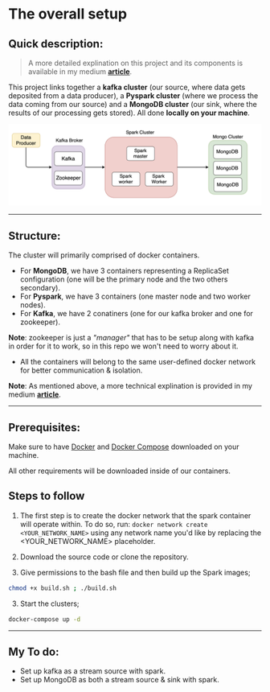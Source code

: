 # **The overall setup**

## **Quick description**: 

  > A more detailed explination on this project and its components is available in my medium **[article](https://www.mongodb.com/blog/post/getting-started-with-mongodb-pyspark-and-jupyter-notebook)**.

  This project links together a **kafka cluster** (our source, where data gets deposited from a data producer), a **Pyspark cluster** (where we process the data coming from our source) and a **MongoDB cluster** (our sink, where the results of our processing gets stored). All done **locally on your machine**.

<p align="center"><img src="extra_images/overall_setup.png"></p>

-----------

## **Structure**:
The cluster will primarily comprised of docker containers.
  - For **MongoDB**, we have 3 containers representing a ReplicaSet configuration (one will be the primary node and the two others secondary).
  - For **Pyspark**, we have 3 containers (one master node and two worker nodes).
  - For **Kafka**, we have 2 conatiners (one for our kafka broker and one for zookeeper).
  
   **Note**: zookeeper is just a _"manager"_ that has to be setup along with kafka in order for it to work, so in this repo we won't need to worry about it.

  - All the containers will belong to the same user-defined docker network for better communication & isolation.
   
   **Note**: As mentioned above, a more technical explination is provided in my medium  **[article](https://www.mongodb.com/blog/post/getting-started-with-mongodb-pyspark-and-jupyter-notebook)**.

-----------
## **Prerequisites**:
Make sure to have [Docker](https://docs.docker.com/get-docker/) and [Docker Compose](https://docs.docker.com/compose/install/) downloaded on your machine.

All other requirements will be downloaded inside of our containers.

## **Steps to follow**

1. The first step is to create the docker network that the spark container will operate within. To do so, run: `docker network create <YOUR_NETWORK_NAME>` using any network name you'd like by replacing the <YOUR_NETWORK_NAME> placeholder.

1. Download the source code or clone the repository.

2. Give permissions to the bash file and then build up the Spark images;

```bash
chmod +x build.sh ; ./build.sh
```

3. Start the clusters;

```bash
docker-compose up -d
```
----

## My To do:
- Set up kafka as a stream source with spark.
- Set up MongoDB as both a stream source & sink with spark.

